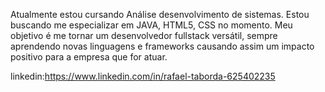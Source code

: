 Atualmente estou cursando Análise desenvolvimento de sistemas. Estou buscando me especializar em JAVA, HTML5, CSS no momento. Meu objetivo é me tornar um desenvolvedor fullstack versátil, sempre aprendendo novas linguagens e frameworks causando assim um impacto positivo para a empresa que for atuar.


linkedin:https://www.linkedin.com/in/rafael-taborda-625402235











